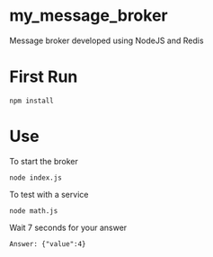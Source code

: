 # my_message_broker
Message broker developed using NodeJS and Redis

# First Run 
```
npm install
```

# Use

To start the broker
```
node index.js
```

To test with a service
```
node math.js
```

Wait 7 seconds for your answer
```
Answer: {"value":4}
```
